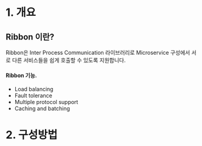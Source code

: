 # 1. 개요
## Ribbon 이란?
Ribbon은 Inter Process Communication 라이브러리로 
Microservice 구성에서 서로 다른 서비스들을 쉽게 호출할 수 있도록 지원합니다.

#### Ribbon 기능.
- Load balancing
- Fault tolerance
- Multiple protocol support
- Caching and batching

# 2. 구성방법

